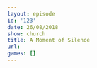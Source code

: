 ```yaml
---
layout: episode
id: '123'
date: 26/08/2018
show: church
title: A Moment of Silence
url: 
games: []
---
```

